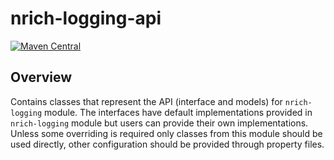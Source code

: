 # nrich-logging-api

[![Maven Central](https://maven-badges.herokuapp.com/maven-central/net.croz.nrich/nrich-logging-api/badge.svg?color=blue)](https://maven-badges.herokuapp.com/maven-central/net.croz.nrich/nrich-logging-api)

## Overview

Contains classes that represent the API (interface and models) for `nrich-logging` module. The interfaces have default implementations provided in `nrich-logging` module but users can provide their
own implementations. Unless some overriding is required only classes from this module should be used directly, other configuration should be provided through property files.
